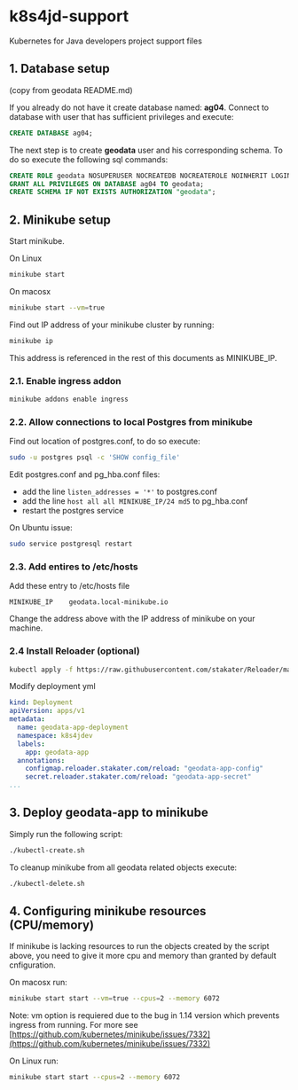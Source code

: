# k8s4jd-support
Kubernetes for Java developers project support files

## 1. Database setup 
(copy from geodata README.md)

If you already do not have it create database named: **ag04**. 
Connect to database with user that has sufficient privileges and execute:

```sql
CREATE DATABASE ag04;
```

The next step is to create **geodata** user and his corresponding schema.
To do so execute the following sql commands:

```sql
CREATE ROLE geodata NOSUPERUSER NOCREATEDB NOCREATEROLE NOINHERIT LOGIN PASSWORD 'geodatapwd';
GRANT ALL PRIVILEGES ON DATABASE ag04 TO geodata;
CREATE SCHEMA IF NOT EXISTS AUTHORIZATION "geodata";
```

## 2. Minikube setup

Start minikube.

On Linux

```sh
minikube start
```
On macosx

```sh
minikube start --vm=true
```

Find out IP address of your minikube cluster by running:

```sh
minikube ip
```

This address is referenced in the rest of this documents as MINIKUBE_IP.

### 2.1. Enable ingress addon

```sh
minikube addons enable ingress
```

### 2.2. Allow connections to local Postgres from minikube 

Find out location of postgres.conf, to do so execute:

```bash
sudo -u postgres psql -c 'SHOW config_file'
```
Edit postgres.conf and pg_hba.conf files: 

* add the line `listen_addresses = '*'` to postgres.conf
* add the line `host all all MINIKUBE_IP/24 md5` to pg_hba.conf
* restart the postgres service

On Ubuntu issue:
```bash
sudo service postgresql restart
```

### 2.3. Add entires to /etc/hosts

Add these entry to /etc/hosts file

```
MINIKUBE_IP    geodata.local-minikube.io
```

Change the address above with the IP address of minikube on your machine.

### 2.4 Install Reloader (optional)

```sh
kubectl apply -f https://raw.githubusercontent.com/stakater/Reloader/master/deployments/kubernetes/reloader.yaml
```

Modify deployment yml

```yml
kind: Deployment
apiVersion: apps/v1
metadata:
  name: geodata-app-deployment
  namespace: k8s4jdev
  labels:
    app: geodata-app
  annotations:
    configmap.reloader.stakater.com/reload: "geodata-app-config"
    secret.reloader.stakater.com/reload: "geodata-app-secret"
...
```

## 3. Deploy geodata-app to minikube

Simply run the following script:

```bash
./kubectl-create.sh
```


To cleanup minikube from all geodata related objects execute:

```bash
./kubectl-delete.sh
```

## 4. Configuring minikube resources (CPU/memory)

If minikube is lacking resources to run the objects created by the script above, you need to give it more cpu and memory than granted by default cnfiguration.

On macosx run:

```sh
minikube start start --vm=true --cpus=2 --memory 6072
```
Note: vm option is requiered due to the bug in 1.14 version which prevents ingress from running. For more see [https://github.com/kubernetes/minikube/issues/7332](https://github.com/kubernetes/minikube/issues/7332)

On Linux run:

```sh
minikube start start --cpus=2 --memory 6072
```

